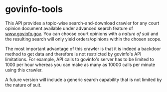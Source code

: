 # govinfo-tools

This API provides a topic-wise search-and-download crawler for any court opinion document available under advanced search feature of
www.govinfo.gov. You can choose court opinions with a *nature of suit* and the resulting search will 
only yield orders/opinions within the chosen scope.

The most important advantage of this crawler is that it is indeed a backdoor method to get data
and therefore is not restricted by govinfo's API limitations. For example, API calls to govinfo's server has to
be limited to 1000 per hour whereas you can make as many as 10000 calls per minute using this crawler.

A future version will include a generic search capability that is not limited by the nature of suit.
